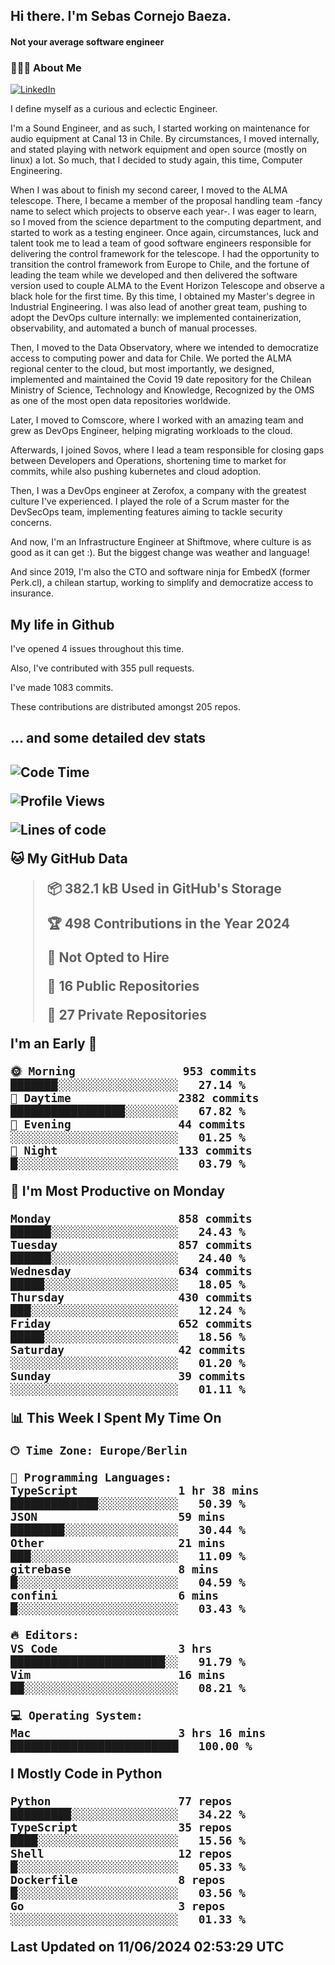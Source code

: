 <h2> Hi there.  I'm Sebas Cornejo Baeza.</h2>
<h4> Not your average software engineer</h4>
<h3> 👨🏻‍💻 About Me </h3>
<a href="http://linkedin.com/in/sebastian-cornejo-baeza/"><img alt="LinkedIn" src="https://img.shields.io/badge/Sebas%20Cornejo%20-informational?style=appveyor&logo=linkedin"></a>


I define myself as a curious and eclectic Engineer.

I'm a Sound Engineer, and as such, I started working on maintenance for audio equipment at Canal 13 in Chile.
By circumstances, I moved internally, and stated playing with network equipment and open source (mostly on linux) 
a lot. So much, that I decided to study again, this time, Computer Engineering.

When I was about to finish my second career, I moved to the ALMA telescope. There, I became a member of the proposal handling team
-fancy name to select which projects to observe each year-. 
I was eager to learn, so I moved from the science department to the computing department, and started to work as 
a testing engineer. Once again, circumstances, luck and talent took me to lead a team of good software engineers 
responsible for delivering the control framework for the telescope. I had the opportunity to transition the control framework from
Europe to Chile, and the fortune of leading the team while we developed and then delivered the software
version used to couple ALMA to the Event Horizon Telescope and observe a black hole for the first time.
By this time, I obtained my Master's degree in Industrial Engineering.
I was also lead of another great team, pushing to adopt the DevOps culture internally: we implemented containerization, observability, and automated a bunch of manual processes.

Then, I moved to the Data Observatory, where we intended to democratize access to computing power
and data for Chile. We ported the ALMA regional center to the cloud, but most importantly, we designed, implemented
and maintained the Covid 19 date repository for the Chilean Ministry of Science, Technology and Knowledge, Recognized by the OMS as one of the most open
data repositories worldwide.

Later, I moved to Comscore, where I worked with an amazing team and grew as DevOps Engineer, helping migrating workloads to the cloud.

Afterwards, I joined Sovos, where I lead a team responsible for closing gaps between Developers and Operations, shortening time to market for commits, while
also pushing kubernetes and cloud adoption.

Then, I was a DevOps engineer at Zerofox, a company with the greatest culture I've experienced. I played the role of a Scrum master for the DevSecOps team,
implementing features aiming to tackle security concerns.

And now, I'm an Infrastructure Engineer at Shiftmove, where culture is as good as it can get :). But the biggest change was weather and language!
 
And since 2019, I'm also the CTO and software ninja for EmbedX (former Perk.cl), a chilean startup, working to simplify and democratize access to insurance.

<h2> My life in Github </h2>

I've opened 4 issues throughout this time.

Also, I've contributed with 355 pull requests.

I've made 1083 commits.

These contributions are distributed amongst 205 repos.

<h2>... and some detailed dev stats<h2>

<!--START_SECTION:waka-->
![Code Time](http://img.shields.io/badge/Code%20Time-741%20hrs%2050%20mins-blue)

![Profile Views](http://img.shields.io/badge/Profile%20Views-0-blue)

![Lines of code](https://img.shields.io/badge/From%20Hello%20World%20I%27ve%20Written-973.4%20thousand%20lines%20of%20code-blue)

**🐱 My GitHub Data** 

> 📦 382.1 kB Used in GitHub's Storage 
 > 
> 🏆 498 Contributions in the Year 2024
 > 
> 🚫 Not Opted to Hire
 > 
> 📜 16 Public Repositories 
 > 
> 🔑 27 Private Repositories 
 > 
**I'm an Early 🐤** 

```text
🌞 Morning                953 commits         ███████░░░░░░░░░░░░░░░░░░   27.14 % 
🌆 Daytime                2382 commits        █████████████████░░░░░░░░   67.82 % 
🌃 Evening                44 commits          ░░░░░░░░░░░░░░░░░░░░░░░░░   01.25 % 
🌙 Night                  133 commits         █░░░░░░░░░░░░░░░░░░░░░░░░   03.79 % 
```
📅 **I'm Most Productive on Monday** 

```text
Monday                   858 commits         ██████░░░░░░░░░░░░░░░░░░░   24.43 % 
Tuesday                  857 commits         ██████░░░░░░░░░░░░░░░░░░░   24.40 % 
Wednesday                634 commits         █████░░░░░░░░░░░░░░░░░░░░   18.05 % 
Thursday                 430 commits         ███░░░░░░░░░░░░░░░░░░░░░░   12.24 % 
Friday                   652 commits         █████░░░░░░░░░░░░░░░░░░░░   18.56 % 
Saturday                 42 commits          ░░░░░░░░░░░░░░░░░░░░░░░░░   01.20 % 
Sunday                   39 commits          ░░░░░░░░░░░░░░░░░░░░░░░░░   01.11 % 
```


📊 **This Week I Spent My Time On** 

```text
🕑︎ Time Zone: Europe/Berlin

💬 Programming Languages: 
TypeScript               1 hr 38 mins        █████████████░░░░░░░░░░░░   50.39 % 
JSON                     59 mins             ████████░░░░░░░░░░░░░░░░░   30.44 % 
Other                    21 mins             ███░░░░░░░░░░░░░░░░░░░░░░   11.09 % 
gitrebase                8 mins              █░░░░░░░░░░░░░░░░░░░░░░░░   04.59 % 
confini                  6 mins              █░░░░░░░░░░░░░░░░░░░░░░░░   03.43 % 

🔥 Editors: 
VS Code                  3 hrs               ███████████████████████░░   91.79 % 
Vim                      16 mins             ██░░░░░░░░░░░░░░░░░░░░░░░   08.21 % 

💻 Operating System: 
Mac                      3 hrs 16 mins       █████████████████████████   100.00 % 
```

**I Mostly Code in Python** 

```text
Python                   77 repos            █████████░░░░░░░░░░░░░░░░   34.22 % 
TypeScript               35 repos            ████░░░░░░░░░░░░░░░░░░░░░   15.56 % 
Shell                    12 repos            █░░░░░░░░░░░░░░░░░░░░░░░░   05.33 % 
Dockerfile               8 repos             █░░░░░░░░░░░░░░░░░░░░░░░░   03.56 % 
Go                       3 repos             ░░░░░░░░░░░░░░░░░░░░░░░░░   01.33 % 
```




 Last Updated on 11/06/2024 02:53:29 UTC
<!--END_SECTION:waka-->
